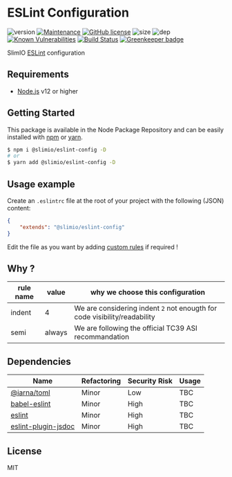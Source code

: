 # ESLint Configuration
![version](https://img.shields.io/badge/dynamic/json.svg?url=https://raw.githubusercontent.com/SlimIO/eslint-config/master/package.json&query=$.version&label=Version)
[![Maintenance](https://img.shields.io/badge/Maintained%3F-yes-green.svg)](https://github.com/SlimIO/Eslint-config/commit-activity)
[![GitHub license](https://img.shields.io/github/license/Naereen/StrapDown.js.svg)](https://github.com/SlimIO/Eslint-config/blob/master/LICENSE)
![size](https://img.shields.io/bundlephobia/min/@slimio/eslint-config.svg?style=flat)
![dep](https://img.shields.io/david/SlimIO/eslint-config.svg)
[![Known Vulnerabilities](https://snyk.io//test/github/SlimIO/Eslint-config/badge.svg?targetFile=package.json)](https://snyk.io//test/github/SlimIO/Eslint-config?targetFile=package.json)
[![Build Status](https://travis-ci.com/SlimIO/Eslint-config.svg?branch=master)](https://travis-ci.com/SlimIO/Eslint-config)
[![Greenkeeper badge](https://badges.greenkeeper.io/SlimIO/Eslint-config.svg)](https://greenkeeper.io/)

SlimIO [ESLint](https://eslint.org/) configuration

## Requirements
- [Node.js](https://nodejs.org/en/) v12 or higher

## Getting Started

This package is available in the Node Package Repository and can be easily installed with [npm](https://docs.npmjs.com/getting-started/what-is-npm) or [yarn](https://yarnpkg.com).

```bash
$ npm i @slimio/eslint-config -D
# or
$ yarn add @slimio/eslint-config -D
```

## Usage example

Create an `.eslintrc` file at the root of your project with the following (JSON) content:
```json
{
    "extends": "@slimio/eslint-config"
}
```

Edit the file as you want by adding [custom rules](https://eslint.org/docs/rules/) if required !

## Why ?

| rule name | value | why we choose this configuration |
| --- | --- | --- |
| indent | 4 | We are considering indent `2` not enougth for code visibility/readability |
| semi | always | We are following the official TC39 ASI recommandation |

## Dependencies

|Name|Refactoring|Security Risk|Usage|
|---|---|---|---|
|[@iarna/toml](https://github.com/iarna/iarna-toml#readme)|Minor|Low|TBC|
|[babel-eslint](https://github.com/babel/babel-eslint)|Minor|High|TBC|
|[eslint](https://eslint.org)|Minor|High|TBC|
|[eslint-plugin-jsdoc](https://github.com/gajus/eslint-plugin-jsdoc#readme)|Minor|High|TBC|

## License
MIT

